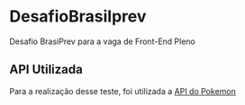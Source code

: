 # DesafioBrasilprev

Desafio BrasiPrev para a vaga de Front-End Pleno

## API Utilizada

Para a realização desse teste, foi utilizada a [API do Pokemon](https://pokemontcg.io/)

